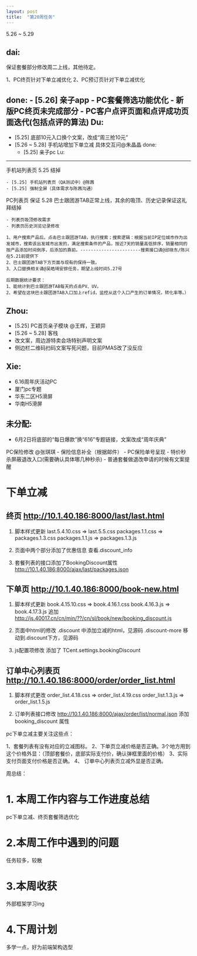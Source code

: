 ```yaml
---
layout: post
title:  "第20周任务"
---
```


5.26 ~ 5.29

dai:
----
  保证套餐部分修改周二上线，其他待定。

  1、PC终页针对下单立减优化
  2、PC预订页针对下单立减优化

  done:
    - [5.26] 亲子app
    - PC套餐筛选功能优化
    - 新版PC终页未完成部分
    - PC客户点评页面和点评成功页面迭代(包括点评的算法)
Du:
---
  - [5.25] 底部10元入口换个文案，改成“周三抢10元”
  - [5.26 ~ 5.28] 手机站增加下单立减  具体交互问@朱晶晶
  done:
    - [5.25] 亲子pc
Lu:
---

  手机站列表页 5.25 结掉

    - [5.25] 手机站列表页（QA测试中）@陈茜
    - [5.25] 强制全屏（具体需求与陈茜沟通）

  PC列表页 保证 5.28 巴士跟团游TAB正常上线，其余的吸顶、历史记录保证这礼拜结掉

    - 列表页吸顶修改需求
    - 列表页历史浏览记录修改

    1、用户搜索产品后，点击巴士跟团游TAB，执行搜索；搜索逻辑：根据当前IP定位城市作为出发城市，搜索该出发城市出发的，满足搜索条件的产品，按近7天的销量高低排序，销量相同的按产品添加时间倒序，后添加的靠前。-----------------------搜索接口请@邱晓东/陈兴 在5.21前提供下
    2、巴士跟团游TAB下方页面与现有的保持一致。
    3、入口替换相关请@吴皓琦安排任务，期望上线时间5.27号

    后期数据统计要求：
    1、能统计到巴士跟团游TAB每天的点击PV、UV。
    2、希望在这块巴士跟团游TAB入口加上refid，监控从这个入口产生的订单情况，转化率等。）

Zhou:
-----
  - [5.25] PC首页亲子模块 @王辉，王颖异
  - [5.26 ~ 5.28] 客栈
  - 改文案，周边游特卖会场特别声明文案
  - 侧边栏二维码扫码文案写死问题，目前PMAS改了没反应

Xie:
----
  - 6.16周年庆活动PC
  - 厦门pc专题
  - 华东二区H5滑屏
  - 华南H5滑屏


未分配:
------
  - 6月2日将底部的“每日爆款”换“616”专题链接，文案改成“周年庆典”

  PC保险修改 @张琪琪
    - 保险信息补全（根据邮件）
    - PC保险单号呈现
    - 特价秒杀屏蔽退改入口(需要确认具体哪几种秒杀)
    - 普通套餐做退改申请的时候有文案提醒






# 下单立减

## 终页 http://10.1.40.186:8000/last/last.html

1. 脚本样式更新
  last.5.4.10.css => last.5.5.css
  packages.1.1.css => packages.1.3.css
  packages.1.1.js => packages.1.3.js

2. 页面中两个部分添加了优惠信息 查看.discount_info

3. 套餐列表的接口添加了BookingDiscount属性
  http://10.1.40.186:8000/ajax/last/packages.json


## 下单页 http://10.1.40.186:8000/book-new.html

1. 脚本样式更新
  book.4.15.10.css => book.4.16.1.css
  book.4.16.3.js => book.4.17.3.js
  追加 http://js.40017.cn/cn/min/??/cn/sl/book/new/booking_discount.js

2. 页面中html的修改
  .discount 中添加立减的html，见源码
  .discount-more 移动到.discount下方，见源码

3. js配置项修改
  添加了 TCent.settings.bookingDiscount


## 订单中心列表页 http://10.1.40.186:8000/order/order_list.html

1. 脚本样式更改
  order_list.4.18.css => order_list.4.19.css
  order_list.1.3.js => order_list.1.5.js

2. 订单列表接口修改 http://10.1.40.186:8000/ajax/order/list/normal.json
  添加 booking_discount 属性


pc下单立减主要关注这些点：

1、套餐列表有没有对应的立减图标。
2、下单页立减价格是否正确。3个地方用到这个价格外显：（顶部套餐价，底部实际支付价，确认弹框里面的价格）
3、实际支付页面支付价格是否正确。
4、 订单中心列表页立减外显是否正确。



周总结：

# 1. 本周工作内容与工作进度总结

pc下单立减、终页套餐筛选优化

# 2.本周工作中遇到的问题

任务较多，较散

# 3.本周收获

外部框架学习ing

# 4.下周计划

多学一点，好为前端架构选型
